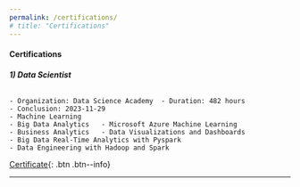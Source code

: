 ```yaml
---
permalink: /certifications/
# title: "Certifications"
---
```


#### __Certifications__
###### __1) Data Scientist__ 

```
- Organization: Data Science Academy  - Duration: 482 hours     
- Conclusion: 2023-11-29
- Machine Learning     
- Big Data Analytics   - Microsoft Azure Machine Learning
- Business Analytics   - Data Visualizations and Dashboards
- Big Data Real-Time Analytics with Pyspark
- Data Engineering with Hadoop and Spark
```
[Certificate](https://stra-uss.github.io/assets/certificates/dsa-certificado-formacao-cientista-de-dados-20231129.pdf){: .btn .btn--info}

---
